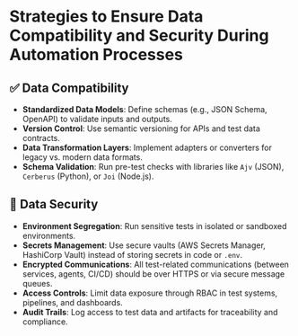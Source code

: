 # Strategies to Ensure Data Compatibility and Security During Automation Processes

## ✅ Data Compatibility
- **Standardized Data Models**: Define schemas (e.g., JSON Schema, OpenAPI) to validate inputs and outputs.
- **Version Control**: Use semantic versioning for APIs and test data contracts.
- **Data Transformation Layers**: Implement adapters or converters for legacy vs. modern data formats.
- **Schema Validation**: Run pre-test checks with libraries like `Ajv` (JSON), `Cerberus` (Python), or `Joi` (Node.js).

## 🔐 Data Security
- **Environment Segregation**: Run sensitive tests in isolated or sandboxed environments.
- **Secrets Management**: Use secure vaults (AWS Secrets Manager, HashiCorp Vault) instead of storing secrets in code or `.env`.
- **Encrypted Communications**: All test-related communications (between services, agents, CI/CD) should be over HTTPS or via secure message queues.
- **Access Controls**: Limit data exposure through RBAC in test systems, pipelines, and dashboards.
- **Audit Trails**: Log access to test data and artifacts for traceability and compliance.

